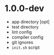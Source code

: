 # 1.0.0-dev

+ app directory \[opt\]
+ test directory
+ lint config
+ compiler config
+ git ignores
+ `init.sh` script
